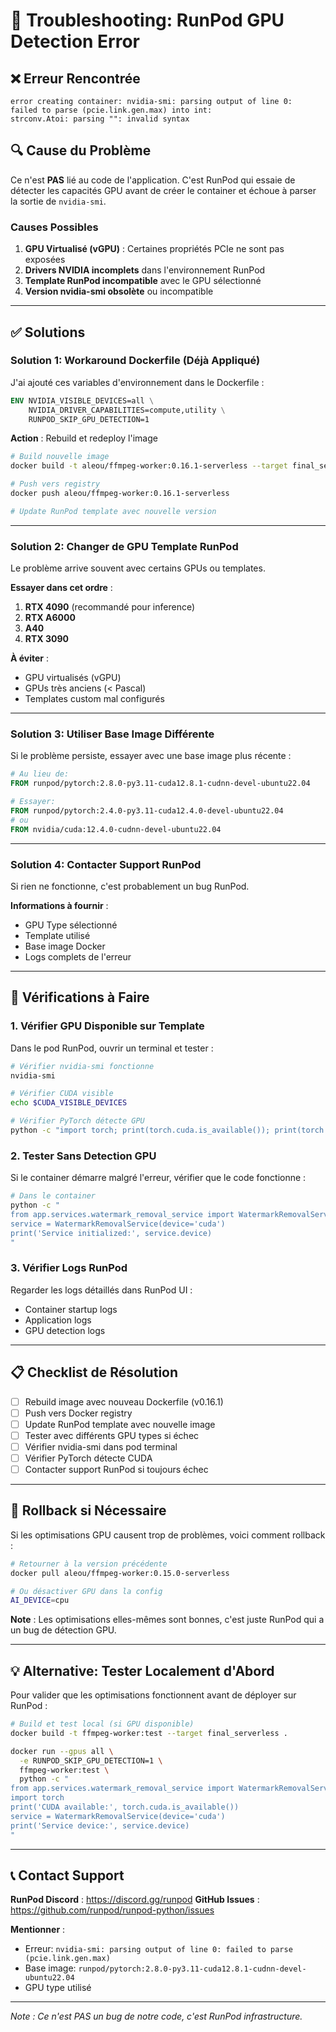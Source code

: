# 🚨 Troubleshooting: RunPod GPU Detection Error

## ❌ Erreur Rencontrée

```
error creating container: nvidia-smi: parsing output of line 0: 
failed to parse (pcie.link.gen.max) into int: 
strconv.Atoi: parsing "": invalid syntax
```

## 🔍 Cause du Problème

Ce n'est **PAS** lié au code de l'application. C'est RunPod qui essaie de détecter les capacités GPU avant de créer le container et échoue à parser la sortie de `nvidia-smi`.

### Causes Possibles

1. **GPU Virtualisé (vGPU)** : Certaines propriétés PCIe ne sont pas exposées
2. **Drivers NVIDIA incomplets** dans l'environnement RunPod
3. **Template RunPod incompatible** avec le GPU sélectionné
4. **Version nvidia-smi obsolète** ou incompatible

---

## ✅ Solutions

### Solution 1: Workaround Dockerfile (Déjà Appliqué)

J'ai ajouté ces variables d'environnement dans le Dockerfile :

```dockerfile
ENV NVIDIA_VISIBLE_DEVICES=all \
    NVIDIA_DRIVER_CAPABILITIES=compute,utility \
    RUNPOD_SKIP_GPU_DETECTION=1
```

**Action** : Rebuild et redeploy l'image

```bash
# Build nouvelle image
docker build -t aleou/ffmpeg-worker:0.16.1-serverless --target final_serverless .

# Push vers registry
docker push aleou/ffmpeg-worker:0.16.1-serverless

# Update RunPod template avec nouvelle version
```

---

### Solution 2: Changer de GPU Template RunPod

Le problème arrive souvent avec certains GPUs ou templates.

**Essayer dans cet ordre** :

1. **RTX 4090** (recommandé pour inference)
2. **RTX A6000** 
3. **A40**
4. **RTX 3090**

**À éviter** :
- GPU virtualisés (vGPU)
- GPUs très anciens (< Pascal)
- Templates custom mal configurés

---

### Solution 3: Utiliser Base Image Différente

Si le problème persiste, essayer avec une base image plus récente :

```dockerfile
# Au lieu de:
FROM runpod/pytorch:2.8.0-py3.11-cuda12.8.1-cudnn-devel-ubuntu22.04

# Essayer:
FROM runpod/pytorch:2.4.0-py3.11-cuda12.4.0-devel-ubuntu22.04
# ou
FROM nvidia/cuda:12.4.0-cudnn-devel-ubuntu22.04
```

---

### Solution 4: Contacter Support RunPod

Si rien ne fonctionne, c'est probablement un bug RunPod.

**Informations à fournir** :
- GPU Type sélectionné
- Template utilisé
- Base image Docker
- Logs complets de l'erreur

---

## 🧪 Vérifications à Faire

### 1. Vérifier GPU Disponible sur Template

Dans le pod RunPod, ouvrir un terminal et tester :

```bash
# Vérifier nvidia-smi fonctionne
nvidia-smi

# Vérifier CUDA visible
echo $CUDA_VISIBLE_DEVICES

# Vérifier PyTorch détecte GPU
python -c "import torch; print(torch.cuda.is_available()); print(torch.cuda.get_device_name(0))"
```

### 2. Tester Sans Detection GPU

Si le container démarre malgré l'erreur, vérifier que le code fonctionne :

```bash
# Dans le container
python -c "
from app.services.watermark_removal_service import WatermarkRemovalService
service = WatermarkRemovalService(device='cuda')
print('Service initialized:', service.device)
"
```

### 3. Vérifier Logs RunPod

Regarder les logs détaillés dans RunPod UI :
- Container startup logs
- Application logs
- GPU detection logs

---

## 📋 Checklist de Résolution

- [ ] Rebuild image avec nouveau Dockerfile (v0.16.1)
- [ ] Push vers Docker registry
- [ ] Update RunPod template avec nouvelle image
- [ ] Tester avec différents GPU types si échec
- [ ] Vérifier nvidia-smi dans pod terminal
- [ ] Vérifier PyTorch détecte CUDA
- [ ] Contacter support RunPod si toujours échec

---

## 🔄 Rollback si Nécessaire

Si les optimisations GPU causent trop de problèmes, voici comment rollback :

```bash
# Retourner à la version précédente
docker pull aleou/ffmpeg-worker:0.15.0-serverless

# Ou désactiver GPU dans la config
AI_DEVICE=cpu
```

**Note** : Les optimisations elles-mêmes sont bonnes, c'est juste RunPod qui a un bug de détection GPU.

---

## 💡 Alternative: Tester Localement d'Abord

Pour valider que les optimisations fonctionnent avant de déployer sur RunPod :

```bash
# Build et test local (si GPU disponible)
docker build -t ffmpeg-worker:test --target final_serverless .

docker run --gpus all \
  -e RUNPOD_SKIP_GPU_DETECTION=1 \
  ffmpeg-worker:test \
  python -c "
from app.services.watermark_removal_service import WatermarkRemovalService
import torch
print('CUDA available:', torch.cuda.is_available())
service = WatermarkRemovalService(device='cuda')
print('Service device:', service.device)
"
```

---

## 📞 Contact Support

**RunPod Discord** : https://discord.gg/runpod
**GitHub Issues** : https://github.com/runpod/runpod-python/issues

**Mentionner** :
- Erreur: `nvidia-smi: parsing output of line 0: failed to parse (pcie.link.gen.max)`
- Base image: `runpod/pytorch:2.8.0-py3.11-cuda12.8.1-cudnn-devel-ubuntu22.04`
- GPU type utilisé

---

*Note : Ce n'est PAS un bug de notre code, c'est RunPod infrastructure.*
